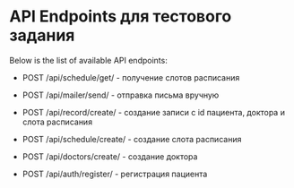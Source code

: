 <!DOCTYPE html>
<html lang="en">
<head>
    <meta charset="UTF-8">
    <meta name="viewport" content="width=device-width, initial-scale=1.0">
    <title>API Endpoints</title>
</head>
<body>
    <h1>API Endpoints для тестового задания</h1>
    <p>Below is the list of available API endpoints:</p>
    <ul>
        <li><p>POST /api/schedule/get/ - получение слотов расписания</p></li>
        <li><p>POST /api/mailer/send/ - отправка письма вручную</a></li>
        <li><p>POST /api/record/create/ - создание записи с id пациента, доктора и слота расписания</a></li>
        <li><p>POST /api/schedule/create/ - создание слота расписания</a></li>
        <li><p>POST /api/doctors/create/ - создание доктора </a></li>
        <li><p>POST /api/auth/register/ - регистрация пациента</a></li>
    </ul>
</body>
</html>
